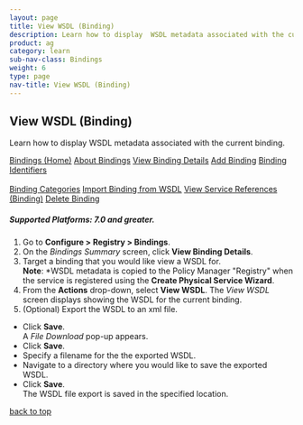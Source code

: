 ```yaml
---
layout: page
title: View WSDL (Binding)
description: Learn how to display  WSDL metadata associated with the current binding.
product: ag
category: learn
sub-nav-class: Bindings
weight:	6
type: page
nav-title: View WSDL (Binding)
---
```


## View WSDL (Binding)

Learn how to display  WSDL metadata associated with the current binding.

<a href="bindings_toc.html" class="button secondary">Bindings (Home)</a> <a href="../bindings/about_bindings.html" class="button secondary">About Bindings</a> <a href="../bindings/view_binding_details.html" class="button secondary">View Binding Details</a>    <a href="../bindings/add_binding.html" class="button secondary">Add Binding</a>  <a href="../bindings/binding_identifiers.html" class="button secondary">Binding Identifiers</a> <br><br><a href="../bindings/binding_categories.html" class="button secondary">Binding Categories</a> <a href="../bindings/import_binding_from_wsdl.html" class="button secondary">Import Binding from WSDL</a> <a href="../bindings/view_service_references_binding.html" class="button secondary">View Service References (Binding)</a> <a href="../bindings/delete_binding.html" class="button secondary">Delete Binding</a>
<h5 class="stamp">Supported Platforms: 7.0 and greater.</h5>

1. Go to **Configure > Registry > Bindings**.  
2. On the *Bindings Summary* screen, click **View Binding Details**.  
3. Target a binding that you would like view a WSDL for.  
**Note**: *WSDL metadata is copied to the Policy Manager "Registry" when the service is registered using the **Create Physical Service Wizard**.
4. From the **Actions** drop-down, select **View WSDL**. The *View WSDL* screen displays showing the WSDL for the current binding.
5. (Optional) Export the WSDL to an xml file.  
  * Click **Save**.  
  A *File Download* pop-up appears.
  * Click **Save**.
  * Specify a filename for the the exported WSDL.
  * Navigate to a directory where you would like to save the exported WSDL.
  * Click **Save**.  
  The WSDL file export is saved in the specified location.
  
<a href="#top">back to top</a> 